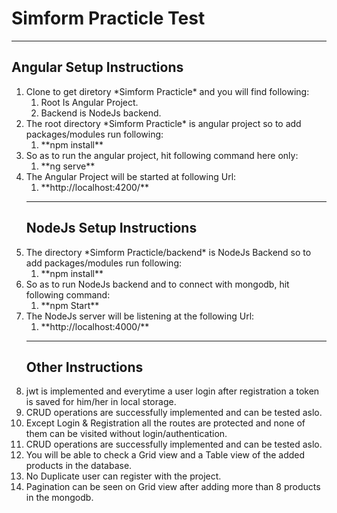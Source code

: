 # Simform Practicle Test
---

## Angular Setup Instructions

<ol>
<li>Clone to get diretory *Simform Practicle* and you will find following: 
<ol>
<li>Root Is Angular Project.</li>
<li>Backend is NodeJs backend.</li>
</ol>
</li>

<li>The root directory *Simform Practicle* is angular project so to add packages/modules run following: 
<ol>
<li>**npm install**</li>
</ol>
</li>

<li>So as to run the angular project, hit following command here only:
<ol>
<li>**ng serve**</li>
</ol>
</li>

<li>The Angular Project will be started at following Url: 
<ol>
<li>**http://localhost:4200/**</li>
</ol>
</li>

---
## NodeJs Setup Instructions

<li>The directory *Simform Practicle/backend* is NodeJs Backend so to add packages/modules run following: 
<ol>
<li>**npm install**</li>
</ol>
</li>

<li>So as to run NodeJs backend and to connect with mongodb, hit following command:
<ol>
<li>**npm Start**</li>
</ol>
</li>

<li>The NodeJs server will be listening at the following Url:
<ol>
<li>**http://localhost:4000/**</li>
</ol>
</li>

---
## Other Instructions

<li>jwt is implemented and everytime a user login after registration a token is saved for him/her in local storage.</li>

<li>CRUD operations are successfully implemented and can be tested aslo.</li>

<li>Except Login & Registration all the routes are protected and none of them can be visited without login/authentication.</li>

<li>CRUD operations are successfully implemented and can be tested aslo.</li>

<li>You will be able to check a Grid view and a Table view of the added products in the database.</li>

<li>No Duplicate user can register with the project.</li>

<li>Pagination can be seen on Grid view after adding more than 8 products in the mongodb.</li>
</ol>
